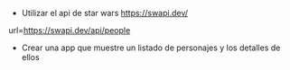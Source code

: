 - Utilizar el api de star wars
  https://swapi.dev/

url=https://swapi.dev/api/people

- Crear una app que muestre un listado de personajes y los detalles de ellos
